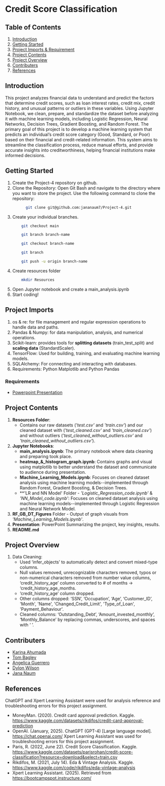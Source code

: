 # Credit Score Classification

## Table of Contents
1. [Introduction](#introduction)
2. [Getting Started](#getting_started)
3. [Project Imports & Requirement](#project_imports_&_requirement)
4. [Project Contents](#project_contents)
5. [Project Overview](#project_overview)
6. [Contributers](#contributers)
7. [References](#references)

## Introduction
This project analyzes financial data to understand and predict the factors that determine credit scores, such as loan interest rates, credit mix, credit history, and unusual patterns or outliers in these variables. Using Jupyter Notebook, we clean, prepare, and standardize the dataset before analyzing it with machine learning models, including Logistic Regression, Neural Networks, Decision Trees, Gradient Boosting, and Random Forest. The primary goal of this project is to develop a machine learning system that predicts an individual’s credit score category (Good, Standard, or Poor) based on their financial and credit-related information. This system aims to streamline the classification process, reduce manual efforts, and provide accurate insights into creditworthiness, helping financial institutions make informed decisions.

## Getting Started
1. Create the Project-4 repository on github.
2. Clone the Repository: Open Git Bash and navigate to the directory where you want to store the project. Use the following command to clone the repository:
   ``` bash
         git clone git@github.com:jananaum7/Project-4.git
   ```
3. Create your individual branches.
    ``` bash
        git checkout main
    ```
    ``` bash
        git branch branch-name
    ```
    ``` bash
        git checkout branch-name
    ```
    ``` bash
        git branch
    ```
    ``` bash
        git push -u origin branch-name
    ```
5. Create resources folder
   ``` bash
       mkdir Resources
   ```
6. Open Jupyter notebook and create a main_analysis.ipynb
7. Start coding!

## Project Imports
1. os & re: for file management and regular expression operations to handle data and paths.
2. Pandas & Numpy: for data manipulation, analysis, and numerical operations.
3. Scikit-learn: provides tools for **splitting datasets** (train_test_split) and **scaling data** (StandardScaler).
4. TensorFlow: Used for building, training, and evaluating machine learning models.
5. SQLAlchemy: For connecting and interacting with databases.
6. Requirements: Python Matplotlib and Python Pandas

### Requirements
- [Powerpoint Presentation](https://docs.google.com/presentation/d/1KzKBNVX8u-9dERdYQd39QQngYujC3KZzNRr9a3HlKCM/edit?usp=sharing)

## Project Contents 
1. **Resources Folder**:
   - Contains our raw datasets (_'test.csv'_ and _'train.csv'_) and our cleaned dataset with (_'test_cleaned.csv'_ and _'train_cleaned.csv'_) and without outliers (_'test_cleaned_without_outliers.csv'_ and _'train_cleaned_without_outliers.csv'_). 
2. **Jupyter Notebooks**:
   - **main_analysis.ipynb**: The primary notebook where data cleaning and preparing took place.
   - **heatmap_&_histogram_graph.ipynb**: Contains graphs and visual using matplotlib to better understand the dataset and communicate to audience during presentation.
   - **Machine_Learning_Models.ipynb**: Focuses on cleaned dataset analysis using machine learning models--implemented through Random Forest, Gradient Boosting, & Decision Trees.
   - **'LR and NN Model' Folder - _'Logistic_Regression_code.ipynb'_ & _'NN_Model_code.ipynb'_: Focuses on cleaned dataset analysis using machine learning models--implemented through Logistic Regression and Neural Network Model.
3. **RF_GB_DT_Figures** Folder - Output of graph visuals from _'Machine_Learning_Models.ipynb'_.
4. **Presentation**: PowerPoint Summarizing the project, key insights, results. 
5. **README.md**

## Project Overview
1. Data Cleaning:
   - Used ‘infer_objects’ to automatically detect and convert mixed-type columns.
   - Null values removed, unrecognizable characters removed, typos or non-numerical characters removed from number value columns, 
     ‘credit_history_age’ column converted to # of months → ‘credit_history_age_months.
   - ‘credit_history_age’ column dropped.
   - Other columns dropped: ‘SSN’, ‘Occupation’, ‘Age’, ‘Customer_ID’, 'Month', 'Name', 'Changed_Credit_Limit', 'Type_of_Loan', 'Payment_Behaviour'.
   - Cleaned columns: ‘Outstanding_Debt’, ‘Amount_invested_monthly’, ‘Monthly_Balance’ by replacing commas, underscores, and spaces with ‘ ’.

## Contributers
- [Karina Ahumada](https://github.com/karinaahumada01)
- [Tom Bagley](https://github.com/bthomasw)
- [Angelica Guerrero](https://github.com/av9248)
- [Dylon Wilson](https://github.com/dwilson1821)
- [Jana Naum](https://github.com/jananaum7)

## References

ChatGPT and Xpert Learning Assistant were used for analysis reference and troubleshooting errors for this project assignment.
- MoneyMan. (2020). Credit card approval prediction. Kaggle. https://www.kaggle.com/datasets/rikdifos/credit-card-approval-prediction 
- OpenAI. (January, 2025). ChatGPT (GPT-4) [Large language model]. https://chat.openai.com/ Xpert Learning Assistant was used for troubleshooting errors for this project assignment.
- Paris, R. (2022, June 22). Credit Score Classification. Kaggle. https://www.kaggle.com/datasets/parisrohan/credit-score-classification?resource=download&select=train.csv 
- Rikdifos, M. (2021, July 14). Eda & Vintage Analysis. Kaggle. https://www.kaggle.com/code/rikdifos/eda-vintage-analysis 
- Xpert Learning Assistant. (2025). Retrieved from https://bootcampspot.instructure.com/
